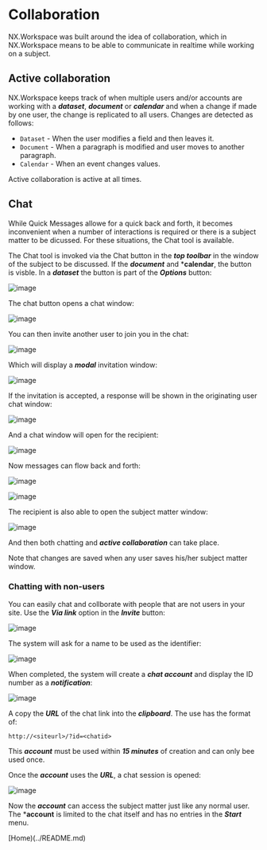 # Collaboration

NX.Workspace was built around the idea of collaboration, which in NX.Workspace means to be able to communicate
in realtime while working on a subject.

## Active collaboration

NX.Workspace keeps track of when multiple users and/or accounts are working with a ***dataset***, ***document***
or ***calendar*** and when a change if made by one user, the change is replicated to all users.  Changes are
detected as follows:

* ```Dataset``` - When the user modifies a field and then leaves it.
* ```Document``` - When a paragraph is modified and user moves to another paragraph.
* ```Calendar``` - When an event changes values.

Active collaboration is active at all times.

## Chat

While Quick Messages allowe for a quick back and forth, it becomes inconvenient when a number of interactions
is required or there is a subject matter to be dicussed.  For these situations, the Chat tool is available.

The Chat tool is invoked via the Chat button in the ***top toolbar*** in the window of the subject to be
discussed.  If the ***document*** and ***calendar**, the button is visble.  In a ***dataset*** the button is
part of the ***Options*** button:

![image](/help/info/images/chato1.png)

The chat button opens a chat window:

![image](/help/info/images/chato2.png)

You can then invite another user to join you in the chat:

![image](/help/info/images/chato3.png)

Which will display a ***modal*** invitation window:

![image](/help/info/images/chato4.png)

If the invitation is accepted, a response will be shown in the originating user chat window:

![image](/help/info/images/chato5.png)

And a chat window will open for the recipient:

![image](/help/info/images/chato6.png)

Now messages can flow back and forth:

![image](/help/info/images/chato7.png)

![image](/help/info/chato8.png)

The recipient is also able to open the subject matter window:

![image](/help/info/images/chato9.png)

And then both chatting and ***active collaboration*** can take place.

Note that changes are saved when any user saves his/her subject matter window.

### Chatting with non-users

You can easily chat and collborate with people that are not users in your site. Use the ***Via link*** option
in the ***Invite*** button:

![image](/help/info/images/chato10.png)

The system will ask for a name to be used as the identifier:

![image](/help/info/images/chato11.png)

When completed, the system will create a ***chat account*** and display the ID number as a 
***notification***:

![image](/help/info/images/chato12.png)

A copy the ***URL*** of the chat link into the ***clipboard***.   The use has the format of:

```
http://<siteurl>/?id=<chatid>
```

This ***account*** must be used within ***15 minutes*** of creation and can only bee used once.

Once the ***account*** uses the ***URL***, a chat session is opened:

![image](/help/info/images/chato13.png)

Now the ***account*** can access the subject matter just like any normal user.  The ***account** is
limited to the chat itself and has no entries in the ***Start*** menu.

[Home)(../README.md)